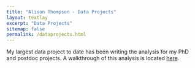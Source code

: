 ```yaml
---
title: "Alison Thompson - Data Projects"
layout: textlay
excerpt: "Data Projects"
sitemap: false
permalink: /dataprojects.html
---
```


My largest data project to date has been writing the analysis for my PhD and postdoc projects.  A walkthrough of this analysis is located [here](GenotypingDeviceAnalysis.md).
